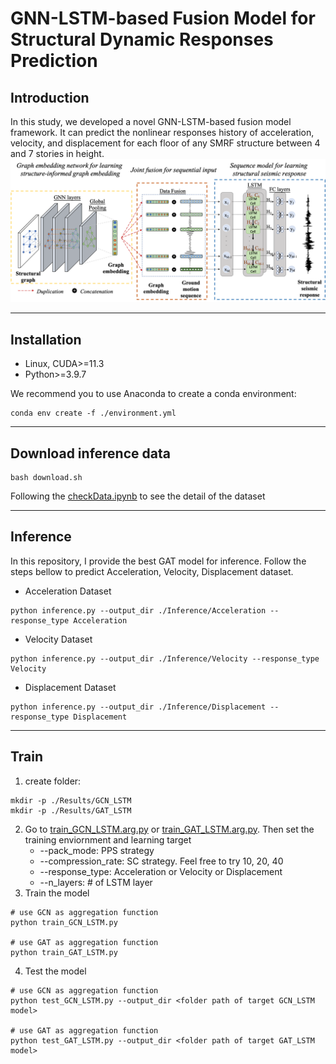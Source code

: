 # GNN-LSTM-based Fusion Model for Structural Dynamic Responses Prediction

## Introduction
In this study, we developed a novel GNN-LSTM-based fusion model framework. It can predict the nonlinear responses history of acceleration, velocity, and displacement for each floor of any SMRF structure between 4 and 7 stories in height.
![Model](./Figures/fusion_model.png)

---

## Installation
- Linux, CUDA>=11.3
- Python>=3.9.7

We recommend you to use Anaconda to create a conda environment:
```
conda env create -f ./environment.yml
```

---

## Download inference data
```
bash download.sh
```
Following the [checkData.ipynb](./checkData.ipynb) to see the detail of the dataset 

---

## Inference
In this repository, I provide the best GAT model for inference. Follow the steps bellow to predict Acceleration, Velocity, Displacement dataset.
- Acceleration Dataset
```
python inference.py --output_dir ./Inference/Acceleration --response_type Acceleration
```

- Velocity Dataset
```
python inference.py --output_dir ./Inference/Velocity --response_type Velocity
```

- Displacement Dataset
```
python inference.py --output_dir ./Inference/Displacement --response_type Displacement
```

---

## Train
1. create folder:
```
mkdir -p ./Results/GCN_LSTM
mkdir -p ./Results/GAT_LSTM
```
2. Go to [train_GCN_LSTM.arg.py](./train_GCN_LSTM_arg.py) or [train_GAT_LSTM.arg.py](./train_GAT_LSTM_arg.py). Then set the training enviornment and learning target
   - --pack_mode: PPS strategy
   - --compression_rate: SC strategy. Feel free to try 10, 20, 40
   - --response_type: Acceleration or Velocity or Displacement
   - --n_layers: # of LSTM layer
3. Train the model
```
# use GCN as aggregation function
python train_GCN_LSTM.py

# use GAT as aggregation function
python train_GAT_LSTM.py
``` 
4. Test the model
```
# use GCN as aggregation function
python test_GCN_LSTM.py --output_dir <folder path of target GCN_LSTM model>

# use GAT as aggregation function
python test_GAT_LSTM.py --output_dir <folder path of target GAT_LSTM model>
```